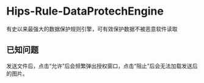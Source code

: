 # Hips-Rule-DataProtechEngine
有史以来最强大的数据保护规则引擎，可有效保护数据不被恶意软件读取
## 已知问题
发送文件后，点击“允许”后会频繁弹出授权窗口，点击“阻止”后会无法加载发送后的图片。
